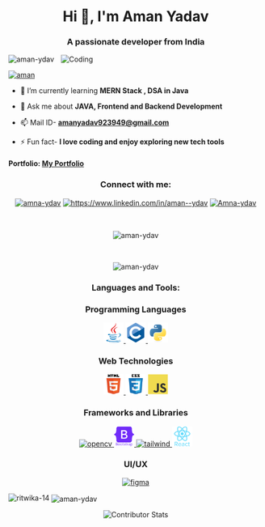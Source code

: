 <h1 align="center">Hi 👋, I'm Aman Yadav</h1>
<h3 align="center">A passionate developer from India</h3>
<img border-radius: 10px align="right" alt="Coding" width="400" src="https://cdn.dribbble.com/users/1355613/screenshots/10374655/media/5691629ca1e7389c34a9c0dae158b976.gif">

<p align="left"> <img src="https://komarev.com/ghpvc/?username=aman-ydav&label=Profile%20views&color=0e75b6&style=flat" alt="aman-ydav" /> </p>

<p align="left"> <a href="https://instagram.com/aman_ydav.01" target="blank"><img src="https://img.shields.io/badge/Instagram-aman_ydav.01-%23E4405F?style=for-the-badge&logo=instagram&logoColor=white" alt="aman" /></a> </p>

- 🌱 I’m currently learning **MERN Stack , DSA in Java**

- 💬 Ask me about **JAVA, Frontend and Backend Development**

- 📫 Mail ID- **amanyadav923949@gmail.com**

- ⚡ Fun fact- **I love coding and enjoy exploring new tech tools**

<h4 align="left"> Portfolio: <a href="https://aman_porrfolio/" target="_blank">My Portfolio</a></h3>


<h3 align="center">Connect with me:</h3>
<p align="center">
<a href="https://twitter.com/aman-ydav" target="blank"><img align="center" src="https://raw.githubusercontent.com/rahuldkjain/github-profile-readme-generator/master/src/images/icons/Social/twitter.svg" alt="amna-ydav" height="30" width="40" /></a>
<a href="https://www.linkedin.com/in/aman--yadv/" 
  target="blank"><img align="center" src="https://raw.githubusercontent.com/rahuldkjain/github-profile-readme-generator/master/src/images/icons/Social/linked-in-alt.svg" alt="https://www.linkedin.com/in/aman--ydav" height="30" width="40" /></a>
<a href="https://leetcode.com/u/Aman-ydav/" target="blank"><img align="center" src="https://raw.githubusercontent.com/rahuldkjain/github-profile-readme-generator/master/src/images/icons/Social/leet-code.svg" alt="Amna-ydav" height="30" width="40" /></a>
</p>

<br>

<p align="center"><img align="center" src="https://github-readme-streak-stats.herokuapp.com/?user=Aman-ydav&theme=merko&show_icons=true" alt="aman-ydav" /></p><br>
<p align="center"><img src="https://github-profile-trophy.vercel.app/?username=Aman-ydav&margin-w=5&theme=radical&no-frame=true&no-bg=true" alt="aman-ydav" /></p>
<h3 align="center">Languages and Tools:</h3>

<h3 align="center">Programming Languages</h3>  
<p align="center"><a href="https://www.java.com" target="_blank" rel="noreferrer"> <img src="https://raw.githubusercontent.com/devicons/devicon/master/icons/java/java-original.svg" alt="java" width="40" height="40"/> </a> <a href="https://www.cprogramming.com/" target="_blank" rel="noreferrer"> <img src="https://raw.githubusercontent.com/devicons/devicon/master/icons/c/c-original.svg" alt="c" width="40" height="40"/> </a><a href="https://www.python.org" target="_blank" rel="noreferrer"> <img src="https://raw.githubusercontent.com/devicons/devicon/master/icons/python/python-original.svg" alt="python" width="40" height="40"/> </a>
  
<h3 align="center">Web Technologies</h3>  
 <p align="center"><a href="https://www.w3.org/html/" target="_blank" rel="noreferrer"> <img src="https://raw.githubusercontent.com/devicons/devicon/master/icons/html5/html5-original-wordmark.svg" alt="html5" width="40" height="40"/> </a><a href="https://www.w3schools.com/css/" target="_blank" rel="noreferrer"> <img src="https://raw.githubusercontent.com/devicons/devicon/master/icons/css3/css3-original-wordmark.svg" alt="css3" width="40" height="40"/> </a><a href="https://developer.mozilla.org/en-US/docs/Web/JavaScript" target="_blank" rel="noreferrer"> <img src="https://raw.githubusercontent.com/devicons/devicon/master/icons/javascript/javascript-original.svg" alt="javascript" width="40" height="40"/> </a>

<h3 align="center">Frameworks and Libraries</h3>
  <p align="center"><a href="https://opencv.org/" target="_blank" rel="noreferrer"> <img src="https://www.vectorlogo.zone/logos/opencv/opencv-icon.svg" alt="opencv" width="40" height="40"/> </a><a href="https://getbootstrap.com" target="_blank" rel="noreferrer"> <img src="https://raw.githubusercontent.com/devicons/devicon/master/icons/bootstrap/bootstrap-plain-wordmark.svg" alt="bootstrap" width="40" height="40"/> </a><a href="https://tailwindcss.com/" target="_blank" rel="noreferrer"> <img src="https://www.vectorlogo.zone/logos/tailwindcss/tailwindcss-icon.svg" alt="tailwind" width="40" height="40"/> </a><a href="https://reactjs.org/" target="_blank" rel="noreferrer"> <img src="https://raw.githubusercontent.com/devicons/devicon/master/icons/react/react-original-wordmark.svg" alt="react" width="40" height="40"/> </a> 

 <h3 align="center">UI/UX </h3>
  <p align="center"><a  href="https://www.figma.com/" target="_blank" rel="noreferrer"> <img src="https://www.vectorlogo.zone/logos/figma/figma-icon.svg" alt="figma" width="40" height="40"/> </a>

<p><img align="left" src="https://github-readme-stats.vercel.app/api/top-langs?username=ritwika-14&show_icons=true&locale=en&layout=compact&theme=tokyonight" alt="ritwika-14" /></p>

<p>&nbsp;<img align="center" src="https://github-readme-stats.vercel.app/api?username=Aman-ydav&show_icons=true&locale=en&theme=tokyonight" alt="aman-ydav" /></p>

<p align="center"><img src="https://github-contributor-stats.vercel.app/api?username=Aman-ydav&limit=5&theme=radical&combine_all_yearly_contributions=true" alt="Contributor Stats" /></p>
